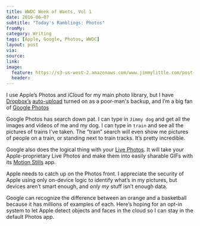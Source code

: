 ```yaml
---
title: WWDC Week of Wants, Vol 1
date: 2016-06-07
subtitle: "Today's Ramblings: Photos"
fromMy: 
category: Writing
tags: [Apple, Google, Photos, WWDC]
layout: post
via: 
source: 
link: 
image:
  feature: https://s3-us-west-2.amazonaws.com/www.jimmylittle.com/post-images/google-photos-ipad.png
  header:
---
```


I use Apple’s Photos and iCloud for my main photo library, but I have [Dropbox’s](https://appsto.re/us/63ZHt.i?at=1001|3C5&ct=cocktailsandcoffee) [auto-upload](https://www.dropbox.com/help/307) turned on as a poor-man's backup, and I’m a big fan of [Google Photos](https://appsto.re/us/WYEw5.i?at=1001|3C5&ct=cocktailsandcoffee)

Google Photos has search down pat.  I can type in `Jimmy dog` and get all the images and videos of me and my dog.  I can type in `train` and see all the pictures of trains I’ve taken. The “train” search will even show me pictures of people on a train, or standing next to train tracks.  It’s pretty incredible.

Google also does the logical thing with your [Live Photos](https://research.googleblog.com/2016/06/motion-stills-create-beautiful-gifs.html).  It will take your Apple-proprietary Live Photos and make them into easily sharable GIFs with its [Motion Stills](https://appsto.re/us/iWAVab.i?at=1001|3C5&ct=cocktailsandcoffee) app.

Apple needs to catch up on the Photos front.  I appreciate the security of Apple using only on-device logic to identify what’s in my pictures, but devices aren’t smart enough, and _only my_ stuff isn’t enough data.  

Google can recognize the difference between an orange and a basketball because it has millions of examples of each.  Here’s hoping for an opt-in system to let Apple detect objects and faces in the cloud so I can stay in the default Photos app.
